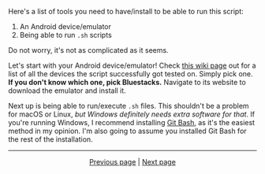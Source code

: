 Here's a list of tools you need to have/install to be able to run this script:

1. An Android device/emulator
2. Being able to run `.sh` scripts

Do not worry, it's not as complicated as it seems.

Let's start with your Android device/emulator! Check [this wiki page](https://github.com/zebscripts/AFK-Daily/wiki/Supported-Devices) out for a list of all the devices the script successfully got tested on. Simply pick one. **If you don't know which one, pick Bluestacks.** Navigate to its website to download the emulator and install it.

Next up is being able to run/execute `.sh` files. This shouldn't be a problem for macOS or Linux, *but Windows definitely needs extra software for that*. If you're running Windows, I recommend installing [Git Bash](https://gitforwindows.org/), as it's the easiest method in my opinion. I'm also going to assume you installed Git Bash for the rest of the installation.

<hr>

<div align="center">
<a href="https://github.com/zebscripts/AFK-Daily/wiki/AFK-Arena-requirements">Previous page</a>
|
<a href="https://github.com/zebscripts/AFK-Daily/wiki/Installation">Next page</a>
</div>
